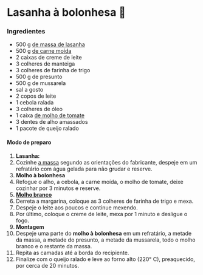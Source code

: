 # Lasanha à bolonhesa :ox:



### Ingredientes

- 500 g [de massa de lasanha](https://blog.tudogostoso.com.br/cardapios/receitas-com-massa-da-lasanha/)
- 500 g [de carne moída](https://blog.tudogostoso.com.br/cardapios/3-receitas-com-carne-moida/)
- 2 caixas de creme de leite
- 3 colheres de manteiga
- 3 colheres de farinha de trigo
- 500 g de presunto
- 500 g de mussarela
- sal a gosto
- 2 copos de leite
- 1 cebola ralada
- 3 colheres de óleo
- 1 caixa [de molho de tomate](https://blog.tudogostoso.com.br/dicas-de-cozinha/diferenca-entre-molho-e-extrato-de-tomate/)
- 3 dentes de alho amassados
- 1 pacote de queijo ralado



#### Modo de preparo

1. **Lasanha:**
2. Cozinhe [a massa](https://blog.tudogostoso.com.br/cardapios/tipos-massa-para-lasanha/) segundo as orientações do fabricante, despeje em um refratário com água gelada para não grudar e reserve.
3. **Molho à bolonhesa**
4. Refogue o alho, a cebola, a carne moída, o molho de tomate, deixe cozinhar por 3 minutos e reserve.
5. [**Molho branco**](https://blog.tudogostoso.com.br/cardapios/molho-branco-para-lasanha/)
6. Derreta a margarina, coloque as 3 colheres de farinha de trigo e mexa.
7. Despeje o leite aos poucos e continue mexendo.
8. Por último, coloque o creme de leite, mexa por 1 minuto e desligue o fogo.
9. **Montagem**
10. Despeje uma parte do **molho à bolonhesa** em um refratário, a metade da massa, a metade do presunto, a metade da mussarela, todo o molho branco e o restante da massa.
11. Repita as camadas até a borda do recipiente.
12. Finalize com o queijo ralado e leve ao forno alto (220° C), preaquecido, por cerca de 20 minutos.